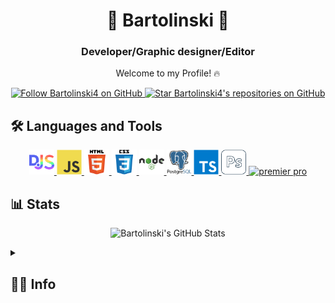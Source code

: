 <h1 align="center">💙 Bartolinski 💙</h1>
<h3 align="center">Developer/Graphic designer/Editor</h3>

<p align="center">Welcome to my Profile! 🔥</p>

<p align="center">
  <a href="https://github.com/Bartolinski4">
    <img src="https://img.shields.io/github/followers/Bartolinski4?style=for-the-badge&logo=github&logoColor=white&color=blue&labelColor=blue&cacheSeconds=3600"
      alt="Follow Bartolinski4 on GitHub" />
  </a>
  <a href="https://github.com/Bartolinski4?tab=stars">
    <img src="https://img.shields.io/github/stars/Bartolinski4?style=for-the-badge&logo=github&logoColor=white&color=2b7a4d&labelColor=2b7a4d&cacheSeconds=3600"
      alt="Star Bartolinski4's repositories on GitHub" />
  </a>
</p>

## 🛠 Languages and Tools
<p align="center">
  <a href="https://discord.js.org/" title="Discord.js" target="_blank">
    <img src="https://raw.githubusercontent.com/devicons/devicon/master/icons/discordjs/discordjs-original.svg" alt="discord.js" width="40" height="40"/>
  </a>
  <a href="https://developer.mozilla.org/en-US/docs/Web/JavaScript" target="_blank">
    <img src="https://raw.githubusercontent.com/devicons/devicon/master/icons/javascript/javascript-original.svg" alt="javascript" width="40" height="40"/>
  </a>
  <a href="https://www.w3.org/html/" target="_blank">
    <img src="https://raw.githubusercontent.com/devicons/devicon/master/icons/html5/html5-original-wordmark.svg" alt="html" width="40" height="40"/>
  </a>
  <a href="https://www.w3schools.com/css/" target="_blank">
    <img src="https://raw.githubusercontent.com/devicons/devicon/master/icons/css3/css3-original-wordmark.svg" alt="css" width="40" height="40"/>
  </a>
  <a href="https://nodejs.org" target="_blank">
    <img src="https://raw.githubusercontent.com/devicons/devicon/master/icons/nodejs/nodejs-original-wordmark.svg" alt="node" width="40" height="40"/>
  </a>
  <a href="https://www.postgresql.org/" target="_blank">
    <img src="https://raw.githubusercontent.com/devicons/devicon/master/icons/postgresql/postgresql-original-wordmark.svg" alt="postgresql" width="40" height="40"/>
  </a>
  <a href="https://www.typescriptlang.org/" target="_blank">
    <img src="https://raw.githubusercontent.com/devicons/devicon/master/icons/typescript/typescript-original.svg" alt="typescript" width="40" height="40"/>
  </a>
  <a href="https://www.adobe.com/products/photoshop.html" target="_blank">
    <img src="https://raw.githubusercontent.com/devicons/devicon/master/icons/photoshop/photoshop-line.svg" alt="photoshop" width="40" height="40"/>
  </a>
  <a href="https://www.adobe.com/products/premiere.html" target="_blank">
    <img src="https://upload.wikimedia.org/wikipedia/commons/thumb/f/f2/Adobe_Premiere_Pro_Logo.svg/1024px-Adobe_Premiere_Pro_Logo.svg.png" alt="premier pro" width="40" height="40"/>
  </a>
</p>

## 📊 Stats

<p align="center">
  <img src="https://github-readme-stats.vercel.app/api?username=Bartolinski4&show_icons=true&theme=radical&cacheSeconds=3600"
    alt="Bartolinski's GitHub Stats" />
</p>

<details>
  <summary><h2>👨‍💻 Info</h2></summary>
  <p align="center">I am the owner of a bot discord, <a href="https://discord.gg/FzgZGWuxp4">RifeBOT</a>! 🤖</p>
</details>

